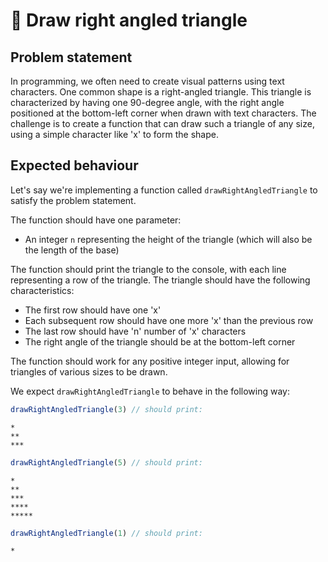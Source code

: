 # 📐 Draw right angled triangle

## Problem statement

In programming, we often need to create visual patterns using text characters. One common shape is a right-angled triangle. This triangle is characterized by having one 90-degree angle, with the right angle positioned at the bottom-left corner when drawn with text characters. The challenge is to create a function that can draw such a triangle of any size, using a simple character like 'x' to form the shape.

## Expected behaviour

Let's say we're implementing a function called `drawRightAngledTriangle` to satisfy the problem statement.

The function should have one parameter:

- An integer `n` representing the height of the triangle (which will also be the length of the base)

The function should print the triangle to the console, with each line representing a row of the triangle. The triangle should have the following characteristics:

- The first row should have one 'x'
- Each subsequent row should have one more 'x' than the previous row
- The last row should have 'n' number of 'x' characters
- The right angle of the triangle should be at the bottom-left corner

The function should work for any positive integer input, allowing for triangles of various sizes to be drawn.

 We expect `drawRightAngledTriangle` to behave in the following way:

```js
drawRightAngledTriangle(3) // should print:
```
```raw
*
**
***
```
```js
drawRightAngledTriangle(5) // should print:
```
```raw
*
**
***
****
*****
```

```js
drawRightAngledTriangle(1) // should print:
```
```raw
*
```

